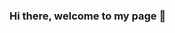 ### Hi there, welcome to my page 👋

<!--
**leo-ai-for-trading/leo-ai-for-trading** is a ✨ _special_ ✨ repository because its `README.md` (this file) appears on your GitHub profile.
My name is Attilio and i'm a Banking and Finance student from Italy. 
Here are some ideas to get you started:

- 🔭 I’m currently working on ...
- 🌱 I’m currently learning ...
- 👯 I’m looking to collaborate on ...
- 🤔 I’m looking for help with ...
- 💬 Ask me about ...
- 📫 How to reach me: ...
- 😄 Pronouns: ...
- ⚡ Fun fact: ...
-->
